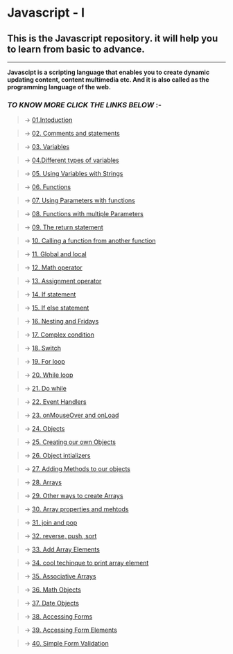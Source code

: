 # Javascript - I


## This is the Javascript repository. it will help you to learn from basic to advance.
---
**Javascipt is a scripting language that enables you to create dynamic updating content, content multimedia etc. And it is also called as the programming language of the web.**


### *TO KNOW MORE CLICK THE LINKS BELOW* :-


 > &#8594; [01.Intoduction](./01.%20Introduction/index.html)

 
 > &#8594; [02. Comments and statements](./02.%20Comments%20and%20statements/index.html)

 > &#8594; [03. Variables](./03.%20%20Variables/index.html)

 
 > &#8594; [04.Different types of  variables](./04.%20Different%20types%20of%20variables/dex.html)



 > &#8594; [05. Using Variables with Strings](./05.%20Using%20Variables%20with%20Strings/index.html)

 > &#8594; [06. Functions](./06.%20Functions/index.html)

 > &#8594; [07. Using Parameters with functions](./07.%20Using%20Parameters%20with%20functions/index.html)

 > &#8594; [08. Functions with multiple Parameters](./08.%20Functions%20with%20multiple%20Parameters/)

 > &#8594; [09. The return statement](./09.%20The%20return%20statement/index.html)
 
 > &#8594; [10. Calling a function from another function](./10.%20Calling%20a%20function%20from%20another%20function/index.html)

 > &#8594; [11. Global and local](./11.%20Global%20and%20local/index.html)

 > &#8594; [12. Math operator](./12.%20Math%20operator/index.html)

 > &#8594; [13. Assignment operator](./13.%20Assignment%20operator/index.html)

 > &#8594; [14. If statement](./14.%20If%20statement/)

 > &#8594; [15. If else statement](./15.%20If%20else%20statement/index.html)

 > &#8594; [16. Nesting and Fridays](./16.%20Nesting%20and%20Fridays/index.html)

 > &#8594; [17. Complex condition](./17.%20Complex%20condition/index.html)

 > &#8594; [18. Switch](./18.%20Switch/index.html)

 > &#8594; [19. For loop](./19.%20For%20loop/index.html)

 > &#8594; [20. While loop](./20.%20While%20loop/index.html)

 > &#8594; [21.  Do while](./21.%20%20Do%20while/index.html)

 > &#8594; [22. Event Handlers](./22.%20Event%20Handlers/index.html)

 > &#8594; [23. onMouseOver and onLoad](./23.%20onMouseOver%20and%20onLoad/index.html)

 > &#8594; [24. Objects](./24.%20Objects/index.html)

 > &#8594; [25. Creating our own Objects](./25.%20Creating%20our%20own%20Objects/index.html)

 > &#8594; [26. Object intializers](./26.%20Object%20intializers/index.html)

 > &#8594; [27. Adding Methods to our objects](./27.%20Adding%20Methods%20to%20our%20objects/index.html)

 > &#8594; [28. Arrays](./28.%20Arrays/index.html)

 > &#8594; [29. Other ways to create Arrays](./29.%20Other%20ways%20to%20create%20Arrays/index.html)

 > &#8594; [30. Array properties and mehtods](./30.%20Array%20properties%20and%20mehtods/index.html)

 > &#8594; [31. join and pop](./31.%20join%20and%20pop/index.html)

 > &#8594; [32. reverse, push, sort](./32.%20reverse%2C%20push%2C%20sort/index.html)

 > &#8594; [33. Add Array Elements](./33.%20Add%20Array%20Elements/index.html)

 > &#8594; [34. cool techinque to print array element](./34.%20cool%20techinque%20to%20print%20array%20element/index.html)

 > &#8594; [35. Associative Arrays](./35.%20Associative%20Arrays/index.html)

 > &#8594; [36. Math Objects](./36.%20Math%20Objects/index.html)

 > &#8594; [37. Date Objects](./37.%20Date%20Objects/index.html)

 > &#8594; [38.  Accessing Forms](./38.%20%20Accessing%20Forms/index.html)

 > &#8594; [39. Accessing Form Elements](./39.%20Accessing%20Form%20Elements/index.html)

 > &#8594; [40. Simple Form Validation](./40.%20Simple%20Form%20Validation/index.html)

